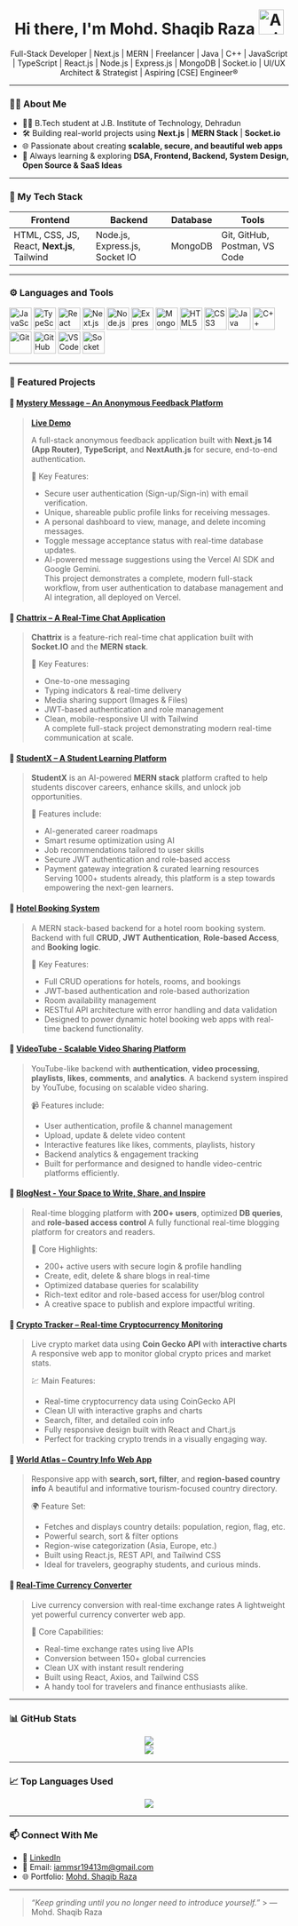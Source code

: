 <h1 align="center">Hi there, I'm Mohd. Shaqib Raza <img src="https://iam-weijie.github.io/wave/hand-emoji.svg" alt="Animated Waving Hand Emoji" width="45" height="45"></h1>
<p align="center">
  Full-Stack Developer | Next.js | MERN | Freelancer | Java | C++ | JavaScript | TypeScript | React.js | Node.js | Express.js | MongoDB | Socket.io | UI/UX Architect & Strategist | Aspiring [CSE] Engineer®
</p>

---

### 👨‍💻 About Me
- 🧑‍🎓 B.Tech student at J.B. Institute of Technology, Dehradun  
- 🛠️ Building real-world projects using **Next.js** | **MERN Stack** | **Socket.io**
- 🌐 Passionate about creating **scalable, secure, and beautiful web apps**
- 💬 Always learning & exploring **DSA, Frontend, Backend, System Design, Open Source & SaaS Ideas**

---

### 💼 My Tech Stack

| Frontend | Backend | Database | Tools |
|---|---|---|---|
| HTML, CSS, JS, React, **Next.js**, Tailwind | Node.js, Express.js, Socket IO | MongoDB | Git, GitHub, Postman, VS Code |

---

### ⚙️ Languages and Tools

<p align="left">
  <img src="https://cdn.jsdelivr.net/gh/devicons/devicon/icons/javascript/javascript-original.svg" width="40" height="40" alt="JavaScript"/>
  <img src="https://cdn.jsdelivr.net/gh/devicons/devicon/icons/typescript/typescript-original.svg" width="40" height="40" alt="TypeScript"/>
  <img src="https://cdn.jsdelivr.net/gh/devicons/devicon/icons/react/react-original.svg" width="40" height="40" alt="React"/>
  <img src="https://cdn.jsdelivr.net/gh/devicons/devicon/icons/nextjs/nextjs-original.svg" width="40" height="40" alt="Next.js"/>
  <img src="https://cdn.jsdelivr.net/gh/devicons/devicon/icons/nodejs/nodejs-original.svg" width="40" height="40" alt="Node.js"/>
  <img src="https://cdn.jsdelivr.net/gh/devicons/devicon/icons/express/express-original.svg" width="40" font-white height="40" alt="Express"/>
  <img src="https://cdn.jsdelivr.net/gh/devicons/devicon/icons/mongodb/mongodb-original.svg" width="40" height="40" alt="MongoDB"/>
  <img src="https://cdn.jsdelivr.net/gh/devicons/devicon/icons/html5/html5-original.svg" width="40" height="40" alt="HTML5"/>
  <img src="https://cdn.jsdelivr.net/gh/devicons/devicon/icons/css3/css3-original.svg" width="40" height="40" alt="CSS3"/>
  <img src="https://cdn.jsdelivr.net/gh/devicons/devicon/icons/java/java-original.svg" width="40" height="40" alt="Java"/>
  <img src="https://cdn.jsdelivr.net/gh/devicons/devicon/icons/cplusplus/cplusplus-original.svg" width="40" height="40" alt="C++"/>
  <img src="https://cdn.jsdelivr.net/gh/devicons/devicon/icons/git/git-original.svg" width="40" height="40" alt="Git"/>
  <img src="https://cdn.jsdelivr.net/gh/devicons/devicon/icons/github/github-original.svg" width="40" height="40" alt="GitHub"/>
  <img src="https://cdn.jsdelivr.net/gh/devicons/devicon/icons/vscode/vscode-original.svg" width="40" height="40" alt="VS Code"/>
  <img src="https://cdn.jsdelivr.net/gh/devicons/devicon/icons/socketio/socketio-original.svg" width="40" height="40" alt="Socket IO"/>
</p>

---

### 🧩 Featured Projects

#### 🔹 [Mystery Message – An Anonymous Feedback Platform](https://github.com/IamMSR-01/Mystery-Message)
> **[Live Demo](https://my-mystery-message.vercel.app/)**
>
> A full-stack anonymous feedback application built with **Next.js 14 (App Router)**, **TypeScript**, and **NextAuth.js** for secure, end-to-end authentication.
> 
> 🤫 Key Features:  
> - Secure user authentication (Sign-up/Sign-in) with email verification.  
> - Unique, shareable public profile links for receiving messages.  
> - A personal dashboard to view, manage, and delete incoming messages.  
> - Toggle message acceptance status with real-time database updates.  
> - AI-powered message suggestions using the Vercel AI SDK and Google Gemini.  
> This project demonstrates a complete, modern full-stack workflow, from user authentication to database management and AI integration, all deployed on Vercel.

#### 🔹 [Chattrix – A Real-Time Chat Application](https://github.com/IamMSR-01/Chat-App)  
> **Chattrix** is a feature-rich real-time chat application built with **Socket.IO** and the **MERN stack**.
> 
> 💬 Key Features:  
> - One-to-one messaging  
> - Typing indicators & real-time delivery  
> - Media sharing support (Images & Files)  
> - JWT-based authentication and role management  
> - Clean, mobile-responsive UI with Tailwind  
> A complete full-stack project demonstrating modern real-time communication at scale.

#### 🔹 [StudentX – A Student Learning Platform](https://github.com/IamMSR-01/studentx)  
> **StudentX** is an AI-powered **MERN stack** platform crafted to help students discover careers, enhance skills, and unlock job opportunities.
>  
> 🚀 Features include:  
> - AI-generated career roadmaps  
> - Smart resume optimization using AI  
> - Job recommendations tailored to user skills  
> - Secure JWT authentication and role-based access  
> - Payment gateway integration & curated learning resources  
> Serving 1000+ students already, this platform is a step towards empowering the next-gen learners.

#### 🔹 [Hotel Booking System](https://github.com/IamMSR-01/Hotel-Management)
> A MERN stack-based backend for a hotel room booking system.
> Backend with full **CRUD**, **JWT Authentication**, **Role-based Access**, and **Booking logic**.
> 
> 🏨 Key Features:
> - Full CRUD operations for hotels, rooms, and bookings
> - JWT-based authentication and role-based authorization
> - Room availability management
> - RESTful API architecture with error handling and data validation
> - Designed to power dynamic hotel booking web apps with real-time backend functionality.

#### 🔹 [VideoTube - Scalable Video Sharing Platform](https://github.com/IamMSR-01/Youtube-clone-backend)
> YouTube-like backend with **authentication**, **video processing**, **playlists**, **likes**, **comments**, and **analytics**.
> A backend system inspired by YouTube, focusing on scalable video sharing.
> 
> 📹 Features include:
> - User authentication, profile & channel management
> - Upload, update & delete video content
> - Interactive features like likes, comments, playlists, history
> - Backend analytics & engagement tracking
> - Built for performance and designed to handle video-centric platforms efficiently.

#### 🔹 [BlogNest - Your Space to Write, Share, and Inspire](https://blog-app-orpin-rho.vercel.app/)
> Real-time blogging platform with **200+ users**, optimized **DB queries**, and **role-based access control**
> A fully functional real-time blogging platform for creators and readers.
> 
> 📝 Core Highlights:
> - 200+ active users with secure login & profile handling
> - Create, edit, delete & share blogs in real-time
> - Optimized database queries for scalability
> - Rich-text editor and role-based access for user/blog control
> - A creative space to publish and explore impactful writing.

#### 🔹 [Crypto Tracker – Real-time Cryptocurrency Monitoring](https://crypto-tracker-raza.vercel.app/)
> Live crypto market data using **Coin Gecko API** with **interactive charts**
> A responsive web app to monitor global crypto prices and market stats.
> 
> 💹 Main Features:
> - Real-time cryptocurrency data using CoinGecko API
> - Clean UI with interactive graphs and charts
> - Search, filter, and detailed coin info
> - Fully responsive design built with React and Chart.js
> - Perfect for tracking crypto trends in a visually engaging way.

#### 🔹 [World Atlas – Country Info Web App](https://world-atlas-ivory.vercel.app/)
> Responsive app with **search, sort, filter**, and **region-based country info**
> A beautiful and informative tourism-focused country directory.
> 
> 🌍 Feature Set:
> - Fetches and displays country details: population, region, flag, etc.
> - Powerful search, sort & filter options
> - Region-wise categorization (Asia, Europe, etc.)
> - Built using React.js, REST API, and Tailwind CSS
> - Ideal for travelers, geography students, and curious minds.

#### 🔹 [Real-Time Currency Converter](https://currency-converter-gamma-two-92.vercel.app/)
> Live currency conversion with real-time exchange rates
> A lightweight yet powerful currency converter web app.
> 
> 💱 Core Capabilities:
> - Real-time exchange rates using live APIs
> - Conversion between 150+ global currencies
> - Clean UX with instant result rendering
> - Built using React, Axios, and Tailwind CSS
> - A handy tool for travelers and finance enthusiasts alike.

---

### 📊 GitHub Stats

<p align="center">
  <img src="https://github-readme-stats.vercel.app/api?username=IamMSR-01&show_icons=true&theme=github_dark" />
  <br/>
  <img src="https://github-readme-streak-stats.herokuapp.com/?user=IamMSR-01&theme=github-dark"/>
</p>

---

### 📈 Top Languages Used

<p align="center">
  <img src="https://github-readme-stats.vercel.app/api/top-langs/?username=IamMSR-01&layout=compact&theme=github_dark" />
</p>

---

### 📫 Connect With Me

- 💼 [LinkedIn](https://www.linkedin.com/in/mohd-shaqib-raza/)
- 📧 Email: iammsr19413m@gmail.com
- 🌐 Portfolio: [Mohd. Shaqib Raza](https://shaqibraza.vercel.app)

---

> *“Keep grinding until you no longer need to introduce yourself.”* > — Mohd. Shaqib Raza
